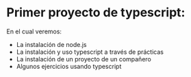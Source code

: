  # Primer proyecto de typescript:
 En el cual veremos:
- La instalación de node.js
- La instalación y uso typescript a través de prácticas
- La instalación de un proyecto de un compañero
- Algunos ejercicios usando typescript